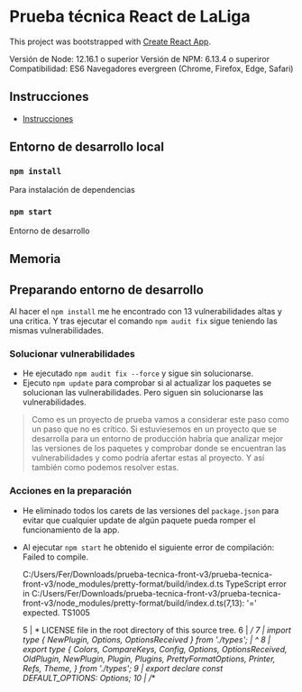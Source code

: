 # Prueba técnica React de LaLiga
This project was bootstrapped with [Create React App](https://github.com/facebook/create-react-app).

Versión de Node: 12.16.1 o superior
Versión de NPM: 6.13.4 o superiror
Compatibilidad: ES6 Navegadores evergreen (Chrome, Firefox, Edge, Safari)

## Instrucciones
- [Instrucciones](src/docs/laliga-prueba-tecnica-instrucciones.md)

## Entorno de desarrollo local

### `npm install`
Para instalación de dependencias

### `npm start`
Entorno de desarrollo

## Memoria

## Preparando entorno de desarrollo
Al hacer el `npm install` me he encontrado con 13 vulnerabilidades altas y una critica. Y tras ejecutar el comando `npm audit fix` sigue teniendo las mismas vulnerabilidades.

### Solucionar vulnerabilidades
- He ejecutado `npm audit fix --force` y sigue sin solucionarse.
- Ejecuto `npm update` para comprobar si al actualizar los paquetes se solucionan las vulnerabilidades. Pero siguen sin solucionarse las vulnerabilidades.
> Como es un proyecto de prueba vamos a considerar este paso como un paso que no es crítico. Si estuviesemos en un proyecto que se desarrolla para un entorno de producción habría que analizar mejor las versiones de los paquetes y comprobar donde se encuentran las vulnerabilidades y como podría afertar estas al proyecto. Y así también como podemos resolver estas.

### Acciones en la preparación
- He eliminado todos los carets de las versiones del `package.json` para evitar que cualquier update de algún paquete pueda romper el funcionamiento de la app.
- Al ejecutar `npm start` he obtenido el siguiente error de compilación:
    Failed to compile.

    C:/Users/Fer/Downloads/prueba-tecnica-front-v3/prueba-tecnica-front-v3/node_modules/pretty-format/build/index.d.ts
    TypeScript error in C:/Users/Fer/Downloads/prueba-tecnica-front-v3/prueba-tecnica-front-v3/node_modules/pretty-format/build/index.d.ts(7,13):
    '=' expected.  TS1005

     5 |  * LICENSE file in the root directory of this source tree.
     6 |  */
     7 | import type { NewPlugin, Options, OptionsReceived } from './types';
       |             ^
     8 | export type { Colors, CompareKeys, Config, Options, OptionsReceived, OldPlugin, NewPlugin, Plugin, Plugins, PrettyFormatOptions, Printer, Refs, Theme, } from './types';
     9 | export declare const DEFAULT_OPTIONS: Options;
    10 | /**

